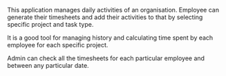 This application manages daily activities of an organisation. Employee can generate their timesheets and add their activities to that by selecting specific project and task type.

It is a good tool for managing history and calculating time spent by each employee for each specific project.

Admin can check all the timesheets for each particular employee and between any particular date.